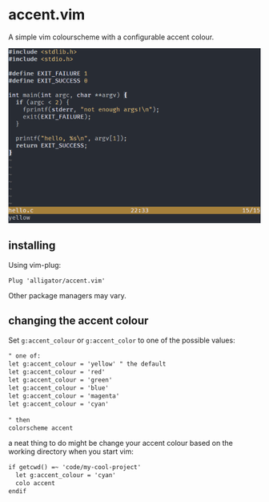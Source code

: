 # accent.vim
A simple vim colourscheme with a configurable accent colour.

![](https://raw.githubusercontent.com/Alligator/accent.vim/images/accent.gif)

## installing
Using vim-plug:
```vim
Plug 'alligator/accent.vim'
```
Other package managers may vary.

## changing the accent colour
Set `g:accent_colour` or `g:accent_color` to one of the possible values:

```vim
" one of:
let g:accent_colour = 'yellow' " the default
let g:accent_colour = 'red'
let g:accent_colour = 'green'
let g:accent_colour = 'blue'
let g:accent_colour = 'magenta'
let g:accent_colour = 'cyan'

" then
colorscheme accent
```

a neat thing to do might be change your accent colour based on the working directory when you start vim:
```vim
if getcwd() =~ 'code/my-cool-project'
  let g:accent_colour = 'cyan'
  colo accent
endif
```
